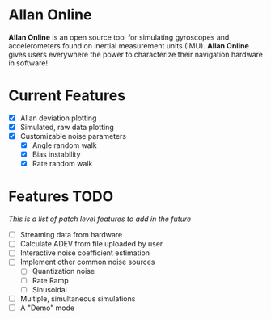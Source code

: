 # Allan Online
**Allan Online** is an open source tool for simulating gyroscopes and accelerometers found on inertial measurement units (IMU). 
**Allan Online** gives users everywhere the power to characterize their navigation hardware in software!

# Current Features

- [x] Allan deviation plotting
- [x] Simulated, raw data plotting
- [x] Customizable noise parameters
    - [x] Angle random walk
    - [x] Bias instability
    - [x] Rate random walk

# Features TODO

*This is a list of patch level features to add in the future*

- [ ] Streaming data from hardware
- [ ] Calculate ADEV from file uploaded by user
- [ ] Interactive noise coefficient estimation
- [ ] Implement other common noise sources
    - [ ] Quantization noise
    - [ ] Rate Ramp
    - [ ] Sinusoidal
- [ ] Multiple, simultaneous simulations
- [ ] A "Demo" mode
